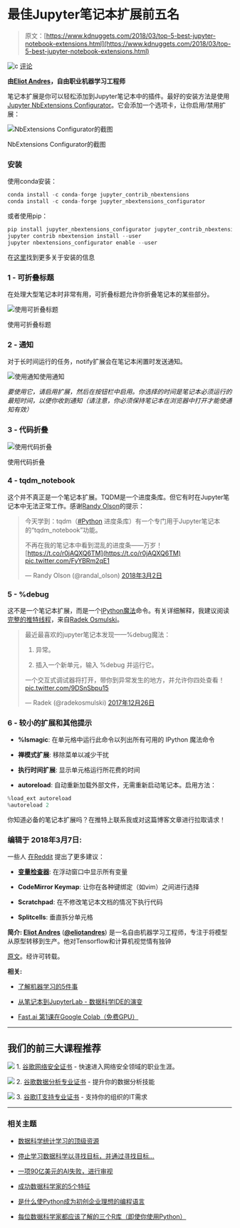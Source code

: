# 最佳Jupyter笔记本扩展前五名

> 原文：[https://www.kdnuggets.com/2018/03/top-5-best-jupyter-notebook-extensions.html](https://www.kdnuggets.com/2018/03/top-5-best-jupyter-notebook-extensions.html)

![c](../Images/3d9c022da2d331bb56691a9617b91b90.png) [评论](#comments)

**由[Eliot Andres](http://ndres.me/)，自由职业机器学习工程师**

笔记本扩展是你可以轻松添加到Jupyter笔记本中的插件。最好的安装方法是使用[Jupyter NbExtensions Configurator](https://github.com/Jupyter-contrib/jupyter_nbextensions_configurator)。它会添加一个选项卡，让你启用/禁用扩展：

![NbExtensions Configurator的截图](../Images/d0e1d98ada7f4335a10ed644af1cdebd.png)

NbExtensions Configurator的截图

### 安装

使用conda安装：

```py
conda install -c conda-forge jupyter_contrib_nbextensions
conda install -c conda-forge jupyter_nbextensions_configurator

```

或者使用pip：

```py
pip install jupyter_nbextensions_configurator jupyter_contrib_nbextensions
jupyter contrib nbextension install --user
jupyter nbextensions_configurator enable --user

```

在[这里](https://github.com/Jupyter-contrib/jupyter_nbextensions_configurator#installation)找到更多关于安装的信息

### 1 - 可折叠标题

在处理大型笔记本时非常有用，可折叠标题允许你折叠笔记本的某些部分。

![使用可折叠标题](../Images/7ee97803b45f4f7da0fb34d48996b319.png)

使用可折叠标题

### 2 - 通知

对于长时间运行的任务，notify扩展会在笔记本闲置时发送通知。

![使用通知](../Images/7b1059cadc9158658961d267db51f5ce.png)使用通知

*要使用它，请启用扩展，然后在按钮栏中启用。你选择的时间是笔记本必须运行的最短时间，以便你收到通知（请注意，你必须保持笔记本在浏览器中打开才能使通知有效）*

### 3 - 代码折叠

![使用代码折叠](../Images/62788bbedf6c672c403a202ecef1ed66.png)

使用代码折叠

### 4 - tqdm_notebook

这个并不真正是一个笔记本扩展。TQDM是一个进度条库。但它有时在Jupyter笔记本中无法正常工作。感谢[Randy Olson](https://twitter.com/randal_olson)的提示：

> 今天学到：tqdm（[#Python](https://twitter.com/hashtag/Python?src=hash&ref_src=twsrc%5Etfw) 进度条库）有一个专门用于Jupyter笔记本的“tqdm_notebook”功能。
> 
> 不再在我的笔记本中看到混乱的进度条——万岁！[https://t.co/r0jAQXQ6TM](https://t.co/r0jAQXQ6TM) [pic.twitter.com/FyYBRm2qE1](https://t.co/FyYBRm2qE1)
> 
> — Randy Olson (@randal_olson) [2018年3月2日](https://twitter.com/randal_olson/status/969657169342734336?ref_src=twsrc%5Etfw)

### 5 - %debug

这不是一个笔记本扩展，而是一个[IPython魔法](http://ipython.readthedocs.io/en/stable/interactive/magics.html)命令。有关详细解释，我建议阅读[完整的推特线程](https://twitter.com/radekosmulski/status/945739571735748609)，来自[Radek Osmulski](https://twitter.com/radekosmulski)。

> 最近最喜欢的jupyter笔记本发现——%debug魔法：
> 
> 1. 异常。
> 
> 2. 插入一个新单元，输入 %debug 并运行它。
> 
> 一个交互式调试器将打开，带你到异常发生的地方，并允许你四处查看！ [pic.twitter.com/9DSnSbpu15](https://t.co/9DSnSbpu15)
> 
> — Radek (@radekosmulski) [2017年12月26日](https://twitter.com/radekosmulski/status/945739571735748609?ref_src=twsrc%5Etfw)

### 6 - 较小的扩展和其他提示

+   **%lsmagic**: 在单元格中运行此命令以列出所有可用的 IPython 魔法命令

+   **禅模式扩展**: 移除菜单以减少干扰

+   **执行时间扩展**: 显示单元格运行所花费的时间

+   **autoreload**: 自动重新加载外部文件，无需重新启动笔记本。启用方法：

```py
%load_ext autoreload
%autoreload 2

```

你知道必备的笔记本扩展吗？在推特上联系我或对这篇博客文章进行拉取请求！

### 编辑于 2018年3月7日:

一些人 [在Reddit](https://www.reddit.com/r/MachineLearning/comments/82fcw0/d_top_5_best_jupyter_notebook_extensions/) 提出了更多建议：

+   **[变量检查器](http://jupyter-contrib-nbextensions.readthedocs.io/en/latest/nbextensions/varInspector/README.html)**: 在浮动窗口中显示所有变量

+   **CodeMirror Keymap**: 让你在各种键绑定（如vim）之间进行选择

+   **Scratchpad**: 在不修改笔记本文档的情况下执行代码

+   **Splitcells**: 垂直拆分单元格

**简介: [Eliot Andres](http://ndres.me/)** ([**@eliotandres**](https://twitter.com/eliotandres)) 是一名自由机器学习工程师，专注于将模型从原型转移到生产。他对Tensorflow和计算机视觉情有独钟

[原文](https://ndres.me/post/best-jupyter-notebook-extensions/)。经许可转载。

**相关:**

+   [了解机器学习的5件事](/2018/03/5-things-know-about-machine-learning.html)

+   [从笔记本到JupyterLab - 数据科学IDE的演变](/2017/08/continuum-notebooks-jupyterlab-evolution-data-science-ides.html)

+   [Fast.ai 第1课在Google Colab（免费GPU）](/2018/02/fast-ai-lesson-1-google-colab-free-gpu.html)

* * *

## 我们的前三大课程推荐

![](../Images/0244c01ba9267c002ef39d4907e0b8fb.png) 1\. [谷歌网络安全证书](https://www.kdnuggets.com/google-cybersecurity) - 快速进入网络安全领域的职业生涯。

![](../Images/e225c49c3c91745821c8c0368bf04711.png) 2\. [谷歌数据分析专业证书](https://www.kdnuggets.com/google-data-analytics) - 提升你的数据分析技能

![](../Images/0244c01ba9267c002ef39d4907e0b8fb.png) 3\. [谷歌IT支持专业证书](https://www.kdnuggets.com/google-itsupport) - 支持你的组织的IT需求

* * *

### 相关主题

+   [数据科学统计学习的顶级资源](https://www.kdnuggets.com/2021/12/springboard-top-resources-learn-data-science-statistics.html)

+   [停止学习数据科学以寻找目标，并通过寻找目标…](https://www.kdnuggets.com/2021/12/stop-learning-data-science-find-purpose.html)

+   [一项90亿美元的AI失败，进行审视](https://www.kdnuggets.com/2021/12/9b-ai-failure-examined.html)

+   [成功数据科学家的5个特征](https://www.kdnuggets.com/2021/12/5-characteristics-successful-data-scientist.html)

+   [是什么使Python成为初创企业理想的编程语言](https://www.kdnuggets.com/2021/12/makes-python-ideal-programming-language-startups.html)

+   [每位数据科学家都应该了解的三个R库（即使你使用Python）](https://www.kdnuggets.com/2021/12/three-r-libraries-every-data-scientist-know-even-python.html)

